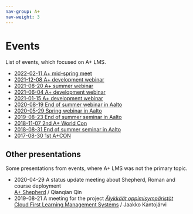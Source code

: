 ```yaml
---
nav-group: A+
nav-weight: 3
---
```

# Events

List of events, which focused on A+ LMS.

* [2022-02-11 A+ mid-spring meet](2022-february/)
* [2021-12-08 A+ development webinar](2021-december/)
* [2021-08-20 A+ summer webinar](2021-summer/)
* [2021-06-04 A+ development webinar](2021-spring-development/)
* [2021-01-15 A+ development webinar](2021-development/)
* [2020-08-19 End of summer webinar in Aalto](2020-end-of-summer-in-aalto/)
* [2020-05-29 Spring webinar in Aalto](2020-spring-in-aalto/)
* [2019-08-23 End of summer seminar in Aalto](2019-end-of-summer-in-aalto/)
* [2018-11-07 2nd A+ World Con](2018-2nd-a-plus-world-con/)
* [2018-08-31 End of summer seminar in Aalto](2018-end-of-summer-in-aalto/)
* [2017-08-30 1st A+CON](2017-1st-a-plus-con/)

## Other presentations

Some presentations from events, where A+ LMS was not the primary topic.

* 2020-04-29 A status update meeting about Shepherd, Roman and course deployment  
  [A+ Shepherd](presentations/2020-04-29-shepherd-qin.pdf) / Qianqian Qin
* 2019-08-21 A meeting for the project _[Älykkäät oppimisympäristöt](https://www.aalto.fi/fi/aalto-yliopisto/alyoppi-sahkoisten-oppimisymparistojen-kaytto-ja-kehitys)_  
  [Cloud First Learning Management Systems](presentations/2019-08-21-alyoppi-cloud-lms/) / Jaakko Kantojärvi
